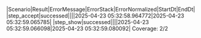 |Scenario|Result|ErrorMessage|ErrorStack|ErrorNormalized|StartDt|EndDt|
|step_accept|successed||||2025-04-23 05:32:58.964772|2025-04-23 05:32:59.065785|
|step_show|successed||||2025-04-23 05:32:59.066098|2025-04-23 05:32:59.080092|
Coverage: 2/2
